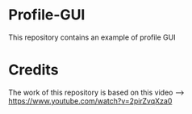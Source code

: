 # Profile-GUI
This repository contains an example of profile GUI
# Credits
The work of this repository is based on this video --> https://www.youtube.com/watch?v=2pirZvqXza0
